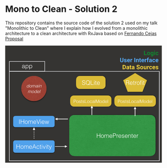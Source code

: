 Mono to Clean - Solution 2
============

This repository contains the source code of the solution 2 used on my talk "Monolithic to Clean" where I explain how I evolved from a monolithic
architecture to a clean architecture with RxJava based on [Fernando Cejas Proposal][1] 

![ScreenShot](mono_arch_s2.png)

[1]: http://fernandocejas.com/2015/07/18/architecting-android-the-evolution/
